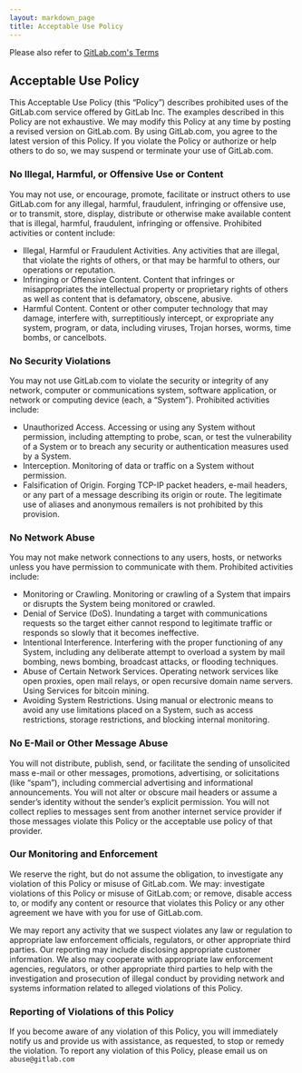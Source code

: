 ```yaml
---
layout: markdown_page
title: Acceptable Use Policy
---
```



Please also refer to [GitLab.com's Terms](/terms#gitlab-com)

## Acceptable Use Policy

This Acceptable Use Policy (this “Policy”) describes prohibited uses of the GitLab.com service offered by GitLab Inc. The examples described in this Policy are not exhaustive. We may modify this Policy at any time by posting a revised version on GitLab.com. By using GitLab.com, you agree to the latest version of this Policy. If you violate the Policy or authorize or help others to do so, we may suspend or terminate your use of GitLab.com.

### No Illegal, Harmful, or Offensive Use or Content

You may not use, or encourage, promote, facilitate or instruct others to use GitLab.com for any illegal, harmful, fraudulent, infringing or offensive use, or to transmit, store, display, distribute or otherwise make available content that is illegal, harmful, fraudulent, infringing or offensive. Prohibited activities or content include:

- Illegal, Harmful or Fraudulent Activities. Any activities that are illegal, that violate the rights of others, or that may be harmful to others, our operations or reputation.
- Infringing or Offensive Content. Content that infringes or misappropriates the intellectual property or proprietary rights of others as well as content that is defamatory, obscene, abusive.
- Harmful Content. Content or other computer technology that may damage, interfere with, surreptitiously intercept, or expropriate any system, program, or data, including viruses, Trojan horses, worms, time bombs, or cancelbots.

### No Security Violations

You may not use GitLab.com to violate the security or integrity of any network, computer or communications system, software application, or network or computing device (each, a “System”). Prohibited activities include:

- Unauthorized Access. Accessing or using any System without permission, including attempting to probe, scan, or test the vulnerability of a System or to breach any security or authentication measures used by a System.
- Interception. Monitoring of data or traffic on a System without permission.
- Falsification of Origin. Forging TCP-IP packet headers, e-mail headers, or any part of a message describing its origin or route. The legitimate use of aliases and anonymous remailers is not prohibited by this provision.

### No Network Abuse

You may not make network connections to any users, hosts, or networks unless you have permission to communicate with them. Prohibited activities include:

- Monitoring or Crawling. Monitoring or crawling of a System that impairs or disrupts the System being monitored or crawled.
- Denial of Service (DoS). Inundating a target with communications requests so the target either cannot respond to legitimate traffic or responds so slowly that it becomes ineffective.
- Intentional Interference. Interfering with the proper functioning of any System, including any deliberate attempt to overload a system by mail bombing, news bombing, broadcast attacks, or flooding techniques.
- Abuse of Certain Network Services. Operating network services like open proxies, open mail relays, or open recursive domain name servers. Using Services for bitcoin mining.
- Avoiding System Restrictions. Using manual or electronic means to avoid any use limitations placed on a System, such as access restrictions, storage restrictions, and blocking internal monitoring.

### No E-Mail or Other Message Abuse

You will not distribute, publish, send, or facilitate the sending of unsolicited mass e-mail or other messages, promotions, advertising, or solicitations (like “spam”), including commercial advertising and informational announcements. You will not alter or obscure mail headers or assume a sender’s identity without the sender’s explicit permission. You will not collect replies to messages sent from another internet service provider if those messages violate this Policy or the acceptable use policy of that provider.

### Our Monitoring and Enforcement

We reserve the right, but do not assume the obligation, to investigate any violation of this Policy or misuse of GitLab.com. We may:
investigate violations of this Policy or misuse of GitLab.com; or
remove, disable access to, or modify any content or resource that violates this Policy or any other agreement we have with you for use of GitLab.com.

We may report any activity that we suspect violates any law or regulation to appropriate law enforcement officials, regulators, or other appropriate third parties. Our reporting may include disclosing appropriate customer information. We also may cooperate with appropriate law enforcement agencies, regulators, or other appropriate third parties to help with the investigation and prosecution of illegal conduct by providing network and systems information related to alleged violations of this Policy.

### Reporting of Violations of this Policy

If you become aware of any violation of this Policy, you will immediately notify us and provide us with assistance, as requested, to stop or remedy the violation. To report any violation of this Policy, please email us on `abuse@gitlab.com`
